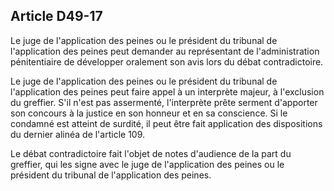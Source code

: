 Article D49-17
----
Le juge de l'application des peines ou le président du tribunal de l'application
des peines peut demander au représentant de l'administration pénitentiaire de
développer oralement son avis lors du débat contradictoire.

Le juge de l'application des peines ou le président du tribunal de l'application
des peines peut faire appel à un interprète majeur, à l'exclusion du greffier.
S'il n'est pas assermenté, l'interprète prête serment d'apporter son concours à
la justice en son honneur et en sa conscience. Si le condamné est atteint de
surdité, il peut être fait application des dispositions du dernier alinéa de
l'article 109.

Le débat contradictoire fait l'objet de notes d'audience de la part du greffier,
qui les signe avec le juge de l'application des peines ou le président du
tribunal de l'application des peines.
